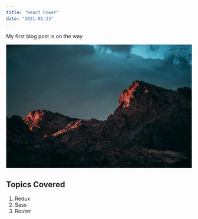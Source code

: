 ```yaml
---
title: "React Power"
date: "2021-01-23"
---
```


My first blog post is on the way

![mountain](./mountain2.jpg)

## Topics Covered

1. Redux
2. Sass
3. Router